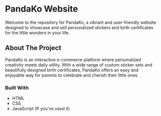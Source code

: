 # PandaKo Website

Welcome to the repository for PandaKo, a vibrant and user-friendly website designed to showcase and sell personalized stickers and birth certificates for the little wonders in your life.

## About The Project

PandaKo is an interactive e-commerce platform where personalized creativity meets daily utility. With a wide range of custom sticker sets and beautifully designed birth certificates, PandaKo offers an easy and enjoyable way for parents to celebrate and cherish their little ones.

### Built With

- HTML
- CSS
- JavaScript (If you've used it)
